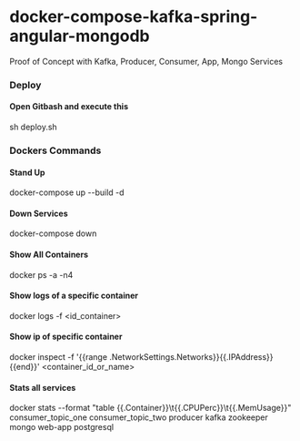 # docker-compose-kafka-spring-angular-mongodb
Proof of Concept with Kafka, Producer, Consumer, App, Mongo Services

### Deploy
#### Open Gitbash and execute this
sh deploy.sh

### Dockers Commands

#### Stand Up
docker-compose up --build -d

#### Down Services
docker-compose down

#### Show All Containers
docker ps -a -n4

#### Show logs of a specific container
docker logs -f <id_container>

#### Show ip of specific container
docker inspect -f '{{range .NetworkSettings.Networks}}{{.IPAddress}}{{end}}' <container_id_or_name>

#### Stats all services
docker stats --format "table {{.Container}}\t{{.CPUPerc}}\t{{.MemUsage}}" consumer_topic_one consumer_topic_two producer kafka zookeeper mongo web-app postgresql